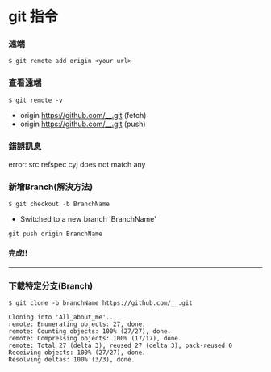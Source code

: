# git 指令

### 遠端
`$ git remote add origin <your url>`

### 查看遠端

`$ git remote -v`
- origin  https://github.com/__.git (fetch)
- origin  https://github.com/__.git (push)

### 錯誤訊息
error: src refspec cyj does not match any

### 新增Branch(解決方法)
`$ git checkout -b BranchName`
- Switched to a new branch 'BranchName'

`git push origin BranchName`

#### 完成!!

---

### 下載特定分支(Branch)

`$ git clone -b branchName https://github.com/__.git`

```shell=
Cloning into 'All_about_me'...
remote: Enumerating objects: 27, done.
remote: Counting objects: 100% (27/27), done.
remote: Compressing objects: 100% (17/17), done.
remote: Total 27 (delta 3), reused 27 (delta 3), pack-reused 0
Receiving objects: 100% (27/27), done.
Resolving deltas: 100% (3/3), done.
```
